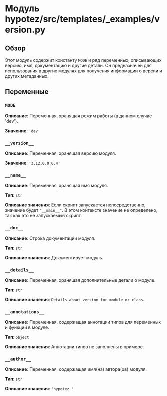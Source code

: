 # Модуль hypotez/src/templates/_examples/version.py

## Обзор

Этот модуль содержит константу `MODE` и ряд переменных, описывающих версию, имя, документацию и другие детали.  Он предназначен для использования в других модулях для получения информации о версии и других метаданных.

## Переменные

### `MODE`

**Описание**: Переменная, хранящая режим работы (в данном случае 'dev').

**Значение**: `'dev'`

### `__version__`

**Описание**: Переменная, хранящая версию модуля.

**Значение**: `'3.12.0.0.0.4'`

### `__name__`

**Описание**: Переменная, хранящая имя модуля.

**Тип**: `str`

**Описание значения**: Если скрипт запускается непосредственно, значение будет `"__main__"`.  В этом контексте значение не определено, так как это не запускаемый скрипт.

### `__doc__`

**Описание**: Строка документации модуля.

**Тип**: `str`

**Описание значения**: Документирует модуль.

### `__details__`

**Описание**: Переменная, хранящая дополнительные детали о модуле.

**Тип**: `str`

**Описание значения**: `Details about version for module or class`.

### `__annotations__`

**Описание**: Переменная, содержащая аннотации типов для переменных и функций в модуле.

**Тип**: `object`

**Описание значения**: Аннотации типов не заполнены в примере.

### `__author__`

**Описание**: Переменная, содержащая имя(на) автора(ов) модуля.

**Тип**: `str`

**Описание значения**: `'hypotez '`